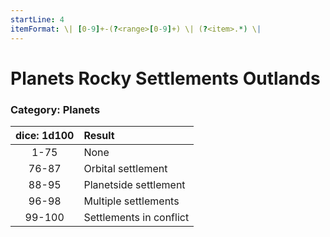 ```yaml
---
startLine: 4
itemFormat: \| [0-9]+-(?<range>[0-9]+) \| (?<item>.*) \|
---
```

# Planets Rocky Settlements Outlands
### Category: Planets

| dice: 1d100 | Result |
|:----:|:-------|
| 1-75 | None |
| 76-87 | Orbital settlement |
| 88-95 | Planetside settlement |
| 96-98 | Multiple settlements |
| 99-100 | Settlements in conflict |